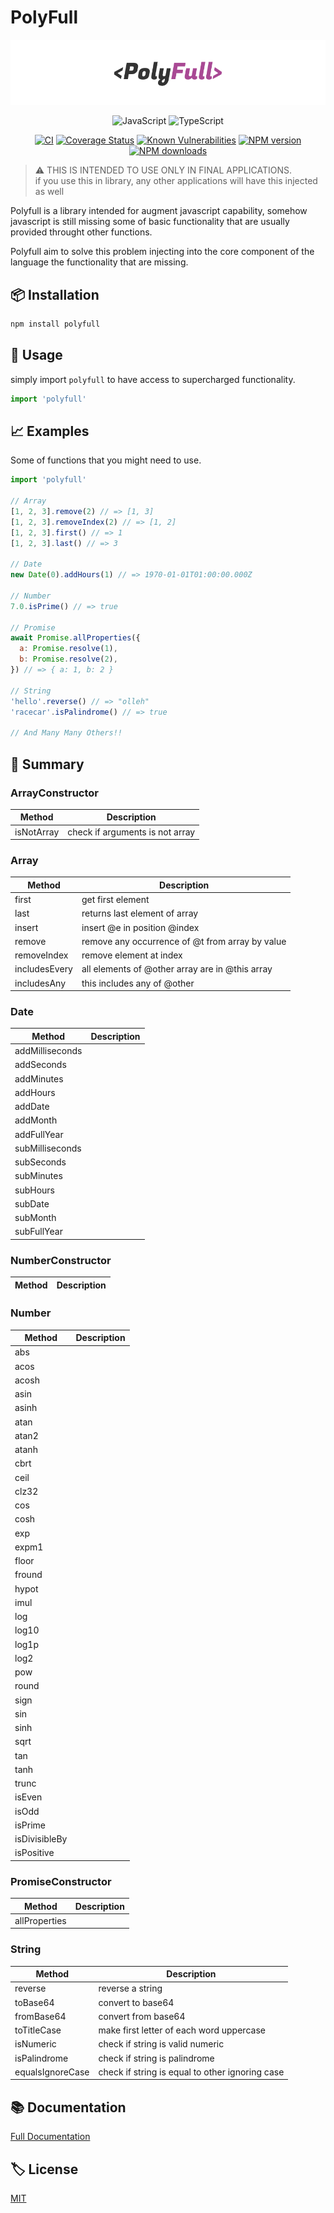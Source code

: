 # PolyFull

![Logo](media/images/banner.png)

<div align="center">

![JavaScript](https://img.shields.io/badge/ES6-Supported-yellow.svg?style=for-the-badge&logo=JavaScript) ![TypeScript](https://img.shields.io/badge/TypeScript-Supported-blue.svg?style=for-the-badge&logo=Typescript)

[![CI](https://github.com/GiovanniCardamone/polyfull/actions/workflows/npm-ci.yml/badge.svg)](https://github.com/GiovanniCardamone/polyfull/actions/workflows/npm-ci.yml)
[![Coverage Status](https://coveralls.io/repos/github/GiovanniCardamone/polyfull/badge.svg?branch=main)](https://coveralls.io/github/GiovanniCardamone/polyfull?branch=main)
[![Known Vulnerabilities](https://snyk.io/test/github/GiovanniCardamone/polyfull/badge.svg)](https://snyk.io/test/github/GiovanniCardamone/polyfull)
[![NPM version](https://img.shields.io/npm/v/polyfull.svg?style=plastic)](https://www.npmjs.com/package/polyfull)
[![NPM downloads](https://img.shields.io/npm/dm/polyfull.svg?style=plastic)](https://www.npmjs.com/package/polyfull)

</div>

> :warning: THIS IS INTENDED TO USE ONLY IN FINAL APPLICATIONS.  
> if you use this in library, any other applications will have this injected as well

Polyfull is a library intended for augment javascript capability, somehow javascript
is still missing some of basic functionality that are usually provided throught other functions.

Polyfull aim to solve this problem injecting into the core component of the language the functionality
that are missing.

## :package: Installation

```bash
npm install polyfull
```

## :rocket: Usage

simply import `polyfull` to have access to supercharged functionality.

```javascript
import 'polyfull'
```

## :chart_with_upwards_trend: Examples

Some of functions that you might need to use.

```javascript
import 'polyfull'

// Array
[1, 2, 3].remove(2) // => [1, 3]
[1, 2, 3].removeIndex(2) // => [1, 2]
[1, 2, 3].first() // => 1
[1, 2, 3].last() // => 3

// Date
new Date(0).addHours(1) // => 1970-01-01T01:00:00.000Z

// Number
7.0.isPrime() // => true

// Promise
await Promise.allProperties({
  a: Promise.resolve(1),
  b: Promise.resolve(2),
}) // => { a: 1, b: 2 }

// String
'hello'.reverse() // => "olleh"
'racecar'.isPalindrome() // => true

// And Many Many Others!!
```

## :toolbox: Summary

<!-- POLYFULL-METHODS-TABLE:START - Do not remove or modify this section -->
### ArrayConstructor

| Method | Description |
| ------ | ----------- |
| isNotArray | check if arguments is not array |

### Array

| Method | Description |
| ------ | ----------- |
| first |  get first element |
| last | returns last element of array |
| insert | insert @e in position @index |
| remove | remove any occurrence of @t from array by value |
| removeIndex | remove element at index |
| includesEvery | all elements of @other array are in @this array |
| includesAny | this includes any of @other |

### Date

| Method | Description |
| ------ | ----------- |
| addMilliseconds |  |
| addSeconds |  |
| addMinutes |  |
| addHours |  |
| addDate |  |
| addMonth |  |
| addFullYear |  |
| subMilliseconds |  |
| subSeconds |  |
| subMinutes |  |
| subHours |  |
| subDate |  |
| subMonth |  |
| subFullYear |  |

### NumberConstructor

| Method | Description |
| ------ | ----------- |

### Number

| Method | Description |
| ------ | ----------- |
| abs |  |
| acos |  |
| acosh |  |
| asin |  |
| asinh |  |
| atan |  |
| atan2 |  |
| atanh |  |
| cbrt |  |
| ceil |  |
| clz32 |  |
| cos |  |
| cosh |  |
| exp |  |
| expm1 |  |
| floor |  |
| fround |  |
| hypot |  |
| imul |  |
| log |  |
| log10 |  |
| log1p |  |
| log2 |  |
| pow |  |
| round |  |
| sign |  |
| sin |  |
| sinh |  |
| sqrt |  |
| tan |  |
| tanh |  |
| trunc |  |
| isEven |  |
| isOdd |  |
| isPrime |  |
| isDivisibleBy |  |
| isPositive |  |

### PromiseConstructor

| Method | Description |
| ------ | ----------- |
| allProperties |  |

### String

| Method | Description |
| ------ | ----------- |
| reverse | reverse a string |
| toBase64 | convert to base64 |
| fromBase64 | convert from base64 |
| toTitleCase | make first letter of each word uppercase |
| isNumeric | check if string is valid numeric |
| isPalindrome | check if string is palindrome |
| equalsIgnoreCase | check if string is equal to other ignoring case |

<!-- POLYFULL-METHODS-TABLE:END -->

## :books: Documentation

[Full Documentation](https://giovannicardam.one/polyfull)

## :label: License

[MIT](https://github.com/GiovanniCardamone/polyfull/blob/main/LICENSE)
